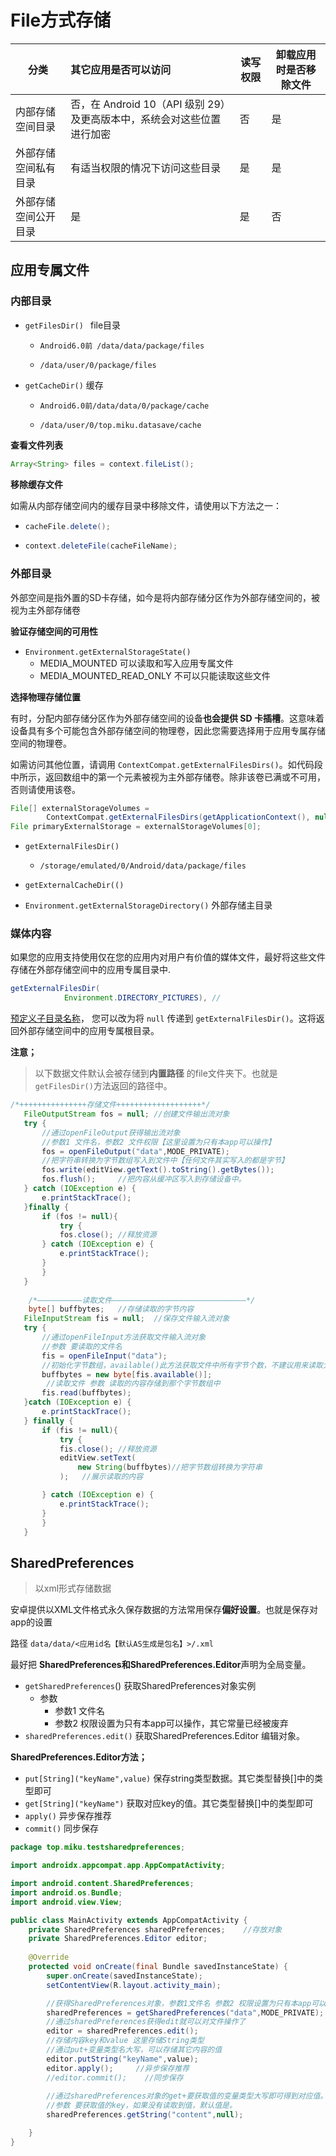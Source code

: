 # File方式存储

| 分类                 | 其它应用是否可以访问                                         | 读写权限 | 卸载应用时是否移除文件 |
| -------------------- | :----------------------------------------------------------- | -------- | ---------------------- |
| 内部存储空间目录     | 否，在 Android 10（API 级别 29）及更高版本中，系统会对这些位置进行加密 | 否       | 是                     |
| 外部存储空间私有目录 | 有适当权限的情况下访问这些目录                               | 是       | 是                     |
| 外部存储空间公开目录 | 是                                                           | 是       | 否                     |



## 应用专属文件

### 内部目录

- `getFilesDir() ` file目录

  - ```
    Android6.0前 /data/data/package/files
    ```

  - ```
    /data/user/0/package/files
    ```

    

- `getCacheDir()`  缓存

  - ```
    Android6.0前/data/data/0/package/cache
    ```

  - ```
    /data/user/0/top.miku.datasave/cache
    ```

**查看文件列表**

```java
Array<String> files = context.fileList();
```

**移除缓存文件**

如需从内部存储空间内的缓存目录中移除文件，请使用以下方法之一：

- ```java
  cacheFile.delete();
  ```

- ```java
  context.deleteFile(cacheFileName);
  ```

### 外部目录

外部空间是指外置的SD卡存储，如今是将内部存储分区作为外部存储空间的，被视为主外部存储卷

**验证存储空间的可用性**

- `Environment.getExternalStorageState()` 
  - MEDIA_MOUNTED 可以读取和写入应用专属文件
  - MEDIA_MOUNTED_READ_ONLY 不可以只能读取这些文件

**选择物理存储位置**

有时，分配内部存储分区作为外部存储空间的设备**也会提供 SD 卡插槽**。这意味着设备具有多个可能包含外部存储空间的物理卷，因此您需要选择用于应用专属存储空间的物理卷。

如需访问其他位置，请调用 `ContextCompat.getExternalFilesDirs()`。如代码段中所示，返回数组中的第一个元素被视为主外部存储卷。除非该卷已满或不可用，否则请使用该卷。

```java
File[] externalStorageVolumes =
        ContextCompat.getExternalFilesDirs(getApplicationContext(), null);
File primaryExternalStorage = externalStorageVolumes[0];
```



- `getExternalFilesDir()`

  - ```
    /storage/emulated/0/Android/data/package/files
    ```

    

- `getExternalCacheDir(()`

- `Environment.getExternalStorageDirectory()`  外部存储主目录

### 媒体内容

如果您的应用支持使用仅在您的应用内对用户有价值的媒体文件，最好将这些文件存储在外部存储空间中的应用专属目录中.

```java
getExternalFilesDir(
            Environment.DIRECTORY_PICTURES), // 
```

[预定义子目录名称](https://developer.android.google.cn/reference/android/os/Environment#fields)， 您可以改为将 `null` 传递到 `getExternalFilesDir()`。这将返回外部存储空间中的应用专属根目录。

**注意；**

> 以下数据文件默认会被存储到**内置路径** 的file文件夹下。也就是`getFilesDir()`方法返回的路径中。

```java
/*+++++++++++++++存储文件+++++++++++++++++++*/
   FileOutputStream fos = null;	//创建文件输出流对象
   try {
	   //通过openFileOutput获得输出流对象
	   //参数1 文件名，参数2 文件权限【这里设置为只有本app可以操作】
       fos = openFileOutput("data",MODE_PRIVATE);
	   //把字符串转换为字节数组写入到文件中【任何文件其实写入的都是字节】
       fos.write(editView.getText().toString().getBytes());
       fos.flush();		//把内容从缓冲区写入到存储设备中。
   } catch (IOException e) {
       e.printStackTrace();
   }finally {
       if (fos != null){
           try {
           fos.close();	//释放资源
       } catch (IOException e) {
           e.printStackTrace();
       }
       }
   }
   	
	/*——————————读取文件——————————————————————————————*/
	byte[] buffbytes;	//存储读取的字节内容
   FileInputStream fis = null;	//保存文件输入流对象
   try {
	   //通过openFileInput方法获取文件输入流对象
	   //参数 要读取的文件名
       fis = openFileInput("data");
	   //初始化字节数组，available()此方法获取文件中所有字节个数，不建议用来读取大文件使用
       buffbytes = new byte[fis.available()];	
		//读取文件 参数 读取的内容存储到那个字节数组中
       fis.read(buffbytes);
   }catch (IOException e) {
       e.printStackTrace();
   } finally {
       if (fis != null){
           try {
           fis.close();	//释放资源
           editView.setText(
               new String(buffbytes)//把字节数组转换为字符串
           );	//展示读取的内容

       } catch (IOException e) {
           e.printStackTrace();
       }
       }
   }

```



## SharedPreferences

> 以xml形式存储数据

安卓提供以XML文件格式永久保存数据的方法常用保存**偏好设置**。也就是保存对app的设置

路径 `data/data/<应用id名【默认AS生成是包名】>/.xml`

最好把 **SharedPreferences和SharedPreferences.Editor**声明为全局变量。

- `getSharedPreferences`()  获取SharedPreferences对象实例
  - 参数
    - 参数1 文件名 
    - 参数2 权限设置为只有本app可以操作，其它常量已经被废弃
- `sharedPreferences.edit()`  获取SharedPreferences.Editor 编辑对象。

**SharedPreferences.Editor方法；**

- `put[String]("keyName",value)` 保存string类型数据。其它类型替换[]中的类型即可
- `get[String]("keyName")` 获取对应key的值。其它类型替换[]中的类型即可
- `apply()` 异步保存推荐
- `commit()` 同步保存

```java
package top.miku.testsharedpreferences;

import androidx.appcompat.app.AppCompatActivity;

import android.content.SharedPreferences;
import android.os.Bundle;
import android.view.View;

public class MainActivity extends AppCompatActivity {
    private SharedPreferences sharedPreferences;	//存放对象
    private SharedPreferences.Editor editor;
	
    @Override
    protected void onCreate(final Bundle savedInstanceState) {
        super.onCreate(savedInstanceState);
        setContentView(R.layout.activity_main);

		//获得SharedPreferences对象，参数1文件名 参数2 权限设置为只有本app可以操作，其它常量已经被废弃
        sharedPreferences = getSharedPreferences("data",MODE_PRIVATE);
		//通过sharedPreferences获得edit就可以对文件操作了
        editor = sharedPreferences.edit();	
		//存储内容key和value 这里存储String类型
		//通过put+变量类型名大写，可以存储其它内容的值
		editor.putString("keyName",value);
		editor.apply();     //异步保存推荐
		//editor.commit();    //同步保存
	   
		//通过sharedPreferences对象的get+要获取值的变量类型大写即可得到对应值。
		//参数 要获取值的key，如果没有读取到值，默认值是。
		sharedPreferences.getString("content",null);

    }
}

```

